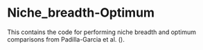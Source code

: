 # Niche_breadth-Optimum
This contains the code for performing niche breadth and optimum comparisons from Padilla-Garcia et al. ().
